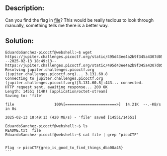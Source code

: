 
## Description:

Can you find the flag in [file](https://jupiter.challenges.picoctf.org/static/495d43ee4a2b9f345a4307d053b4d88d/file)? This would be really tedious to look through manually, something tells me there is a better way.


## Solution:
````
EduardoSanchez-picoctf@webshell:~$ wget https://jupiter.challenges.picoctf.org/static/495d43ee4a2b9f345a4307d053b4d88d/file
--2025-02-13 18:49:13--  https://jupiter.challenges.picoctf.org/static/495d43ee4a2b9f345a4307d053b4d88d/file
Resolving jupiter.challenges.picoctf.org (jupiter.challenges.picoctf.org)... 3.131.60.8
Connecting to jupiter.challenges.picoctf.org (jupiter.challenges.picoctf.org)|3.131.60.8|:443... connected.
HTTP request sent, awaiting response... 200 OK
Length: 14551 (14K) [application/octet-stream]
Saving to: 'file'

file                  100%[=======================>]  14.21K  --.-KB/s    in 0s      

2025-02-13 18:49:13 (420 MB/s) - 'file' saved [14551/14551]

EduardoSanchez-picoctf@webshell:~$ ls
README.txt  file
EduardoSanchez-picoctf@webshell:~$ cat file | grep "picoCTF"


Flag -> picoCTF{grep_is_good_to_find_things_dba08a45}
```

